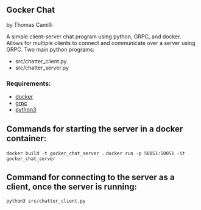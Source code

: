 ## Gocker Chat
by Thomas Camilli

A simple client-server chat program using python, GRPC, and docker. Allows for multiple clients to connect and communicate over a server using GRPC.
Two main python programs:
* src/chatter_client.py
* src/chatter_server.py

### Requirements:
* [docker](https://docs.docker.com/get-docker/)
* [grpc](https://grpc.io/docs/languages/python/quickstart/)
* [python3](https://www.python.org/downloads/)

## Commands for starting the server in a docker container:
```docker build -t gocker_chat_server .```
```docker run -p 50051:50051 -it gocker_chat_server```

## Command for connecting to the server as a client, once the server is running:
```python3 src/chatter_client.py```
